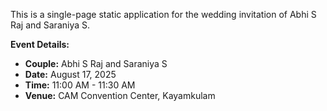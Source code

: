 This is a single-page static application for the wedding invitation of Abhi S Raj and Saraniya S.

**Event Details:**
*   **Couple:** Abhi S Raj and Saraniya S
*   **Date:** August 17, 2025
*   **Time:** 11:00 AM - 11:30 AM
*   **Venue:** CAM Convention Center, Kayamkulam
